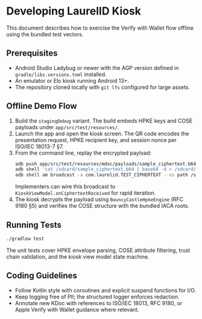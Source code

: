 # Developing LaurelID Kiosk

This document describes how to exercise the Verify with Wallet flow offline using the bundled test vectors.

## Prerequisites
- Android Studio Ladybug or newer with the AGP version defined in `gradle/libs.versions.toml` installed.
- An emulator or Elo kiosk running Android 13+.
- The repository cloned locally with `git lfs` configured for large assets.

## Offline Demo Flow
1. Build the `stagingDebug` variant. The build embeds HPKE keys and COSE payloads under `app/src/test/resources/`.
2. Launch the app and open the kiosk screen. The QR code encodes the presentation request, HPKE recipient key, and session nonce per ISO/IEC 18013-7 §7.
3. From the command line, replay the encrypted payload:
   ```bash
   adb push app/src/test/resources/mdoc/payloads/sample_ciphertext.b64 /sdcard/
   adb shell 'cat /sdcard/sample_ciphertext.b64 | base64 -d > /sdcard/sample_ciphertext.bin'
   adb shell am broadcast -a com.laurelid.TEST_CIPHERTEXT --es path /sdcard/sample_ciphertext.bin
   ```
   Implementers can wire this broadcast to `KioskViewModel.onCiphertextReceived` for rapid iteration.
4. The kiosk decrypts the payload using `BouncyCastleHpkeEngine` (RFC 9180 §5) and verifies the COSE structure with the bundled IACA roots.

## Running Tests
```bash
./gradlew test
```
The unit tests cover HPKE envelope parsing, COSE attribute filtering, trust chain validation, and the kiosk view model state machine.

## Coding Guidelines
- Follow Kotlin style with coroutines and explicit suspend functions for I/O.
- Keep logging free of PII; the structured logger enforces redaction.
- Annotate new KDoc with references to ISO/IEC 18013, RFC 9180, or Apple Verify with Wallet guidance where relevant.
